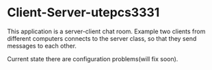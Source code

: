 # Client-Server-utepcs3331
This application is a server-client chat room. Example two clients from different computers connects to the server class, so that they send messages to each other.


Current state there are configuration problems(will fix soon).
